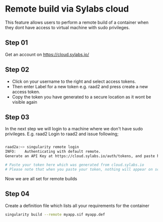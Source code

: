 # Remote build via Sylabs cloud

This feature allows users to perform a remote build of a container when they dont have access to virtual machine with sudo privileges.

## Step 01

Get an account on https://cloud.sylabs.io/


## Step 02

* Click on your username to the right and select access tokens.
* Then enter Label for a new token e.g. raad2 and press create a new access token.
* Copy the token you have generated to a secure location as it wont be visible again

## Step 03
In the next step we will login to a machine where we don't have sudo privileges. E.g. raad2
Login to raad2 and issue following;

```sh

raad2a:~> singularity remote login
INFO:    Authenticating with default remote.
Generate an API Key at https://cloud.sylabs.io/auth/tokens, and paste here:

# Paste your token here which was generated from cloud.sylabs.io
# Please note that when you paste your token, nothing will appear on screen. Just hit enter and you should see a message "INFO: API Key Verified!"
```

Now we are all set for remote builds

## Step 04
Create a definition file which lists all your requirements for the container
```sh
singularity build --remote myapp.sif myapp.def
```
## 

